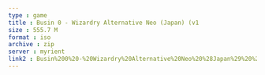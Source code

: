 ```yaml
---
type : game
title : Busin 0 - Wizardry Alternative Neo (Japan) (v1
size : 555.7 M
format : iso
archive : zip
server : myrient
link2 : Busin%200%20-%20Wizardry%20Alternative%20Neo%20%28Japan%29%20%28v1.03%29
---
```

